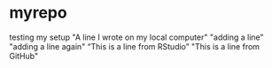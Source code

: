 # myrepo
testing my setup
"A line I wrote on my local computer" 
"adding a line" 
"adding a line again" 
“This is a line from RStudio”
"This is a line from GitHub"
